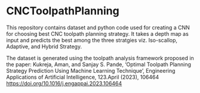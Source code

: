# CNCToolpathPlanning

This repository contains dataset and python code used for creating a CNN for choosing best CNC toolpath planning strategy. It takes a depth map as input and predicts the best among the three stratgies viz. Iso-scallop, Adaptive, and Hybrid Strategy.

The dataset is generated using the toolpath analysis framework proposed in the paper: Kukreja, Aman, and Sanjay S. Pande, ‘Optimal Toolpath Planning Strategy Prediction Using Machine Learning Technique’, Engineering Applications of Artificial Intelligence, 123.April (2023), 106464 <https://doi.org/10.1016/j.engappai.2023.106464>
